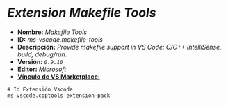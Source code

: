 <!-- Autor: Daniel Benjamin Perez Morales -->
<!-- GitHub: https://github.com/DanielPerezMoralesDev13 -->
<!-- Correo electrónico: danielperezdev@proton.me -->

# ***Extension Makefile Tools***

- **Nombre:** *Makefile Tools*
- **ID:** *ms-vscode.makefile-tools*
- **Descripción:** *Provide makefile support in VS Code: C/C++ IntelliSense, build, debug/run.*
- **Versión:** *`0.9.10`*
- **Editor:** *Microsoft*
- **[Vínculo de VS Marketplace:](https://marketplace.visualstudio.com/items?itemName=ms-vscode.makefile-tools "https://marketplace.visualstudio.com/items?itemName=ms-vscode.makefile-tools")**

```plaintext
# Id Extensión Vscode
ms-vscode.cpptools-extension-pack
```
